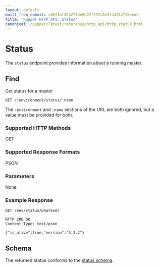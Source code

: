 ```yaml
---
layout: default
built_from_commit: c0673af42427fbe0b22ff97c8e5fa3244715eeae
title: 'Puppet HTTP API: Status'
canonical: /puppet/latest/reference/http_api/http_status.html
---
```


Status
=============

The `status` endpoint provides information about a running master.

Find
----

Get status for a master

    GET /:environment/status/:name

The `:environment` and `:name` sections of the URL are both ignored, but a
value must be provided for both.

### Supported HTTP Methods

GET

### Supported Response Formats

PSON

### Parameters

None

### Example Response

    GET /env/status/whatever

    HTTP 200 OK
    Content-Type: text/pson

    {"is_alive":true,"version":"3.3.2"}

Schema
------

The returned status conforms to the
[status schema](../schemas/status.json).
